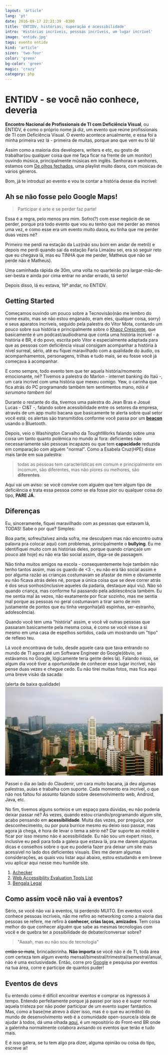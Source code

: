 ```yaml
---
layout: 'article'
lang: 'pt'
date: 2016-09-17 22:21:39 -0300
title: 'ENTIDV, histórias, superação e acessibilidade'
intro: 'Histórias incríveis, pessoas incríveis, um lugar incrível'
image: 'entidv.jpg'
tags: evento entidv
kind: 'article'
sizer: 'two-four'
color: 'green'
bg-color: 'green'
magic: 'crazy'
category: php
---
```


# ENTIDV - se você não conhece, deveria

**Encontro Nacional de Profissionais de TI com Deficiência Visual**, ou ENTIDV, é como o próprio nome já diz, um evento que reúne profissionais de TI com Deficiência Visual. O evento acontece anualmente, e essa foi a minha primeira vez lá - primeira de muitas, porque ano que vem eu tô lá!

Assim como a maioria dos developers, writers e etc, eu gosto de trabalhar(ou qualquer coisa que me faça ficar na frente de um monitor) ouvindo música, principalmente músicas em inglês. Senhoras e senhores, estamos com [De olhos fechados](https://play.spotify.com/user/12141429536/playlist/4nJWvGcXxuDhkBs9YJK7eM), uma playlist muito daora, com músicas de vários gêneros.

Bom, já te introduzi ao evento e vou te contar a história desse dia incrível:

## Ah se não fosse pelo Google Maps!

> Participar é arte e se perder faz parte!

Essa é a regra, pelo menos pra mim. Sofro(?) com esse negócio de se perder, porque pra todo evento que vou eu tenho que me perder ao menos uma vez, e como esse era um evento muito daora, eu tinha que me perder duas vezes né? 

Primeiro me perdi na estação da Luz(não sou bom em andar de metrô) e depois me perdi quando saí da estação Faria Lima(eu sei, era só seguir reto que eu chegava lá, mas eu TINHA que me perder, Matheus que não se perde não é Matheus). 

Uma caminhada rápida de 30m, uma volta no quarteirão pra largar-mão-de-ser-besta e ainda por cima entrar no andar errado, tá serto! 

Depois disso, lá eu estava, 19º andar, no ENTIDV.


## Getting Started

Começamos ouvindo um pouco sobre a Tecnovisão(não me lembro do nome exato, mas se não estou enganado, eram eles, qualquer coisa, sorry) e seus aparatos incríveis, seguido pela palestra do Vitor Mota, contando um pouco sobre sua história e principalmente sobre o [Khaoz Crescente](http://agenciatransmidia.com.br/audio-drama-sentinelas-2a-temporada-pela-madrugada-episodio-08-capitulo-16-parte-2/), que basicamente é um podcast/audiodrama que conta uma história incrível - a história é BR, é do povo, escrita pelo Vitor e especialmente adaptada para que as pessoas com deficiência visual consigam acompanhar a história à nível surreal, sério, até eu fiquei maravilhado com a qualidade do áudio, os acompanhamentos, personagens, trilhas e tudo mais, se eu fosse você já começava à acompanhar.

E como sempre, todo evento tem que ter aquela história/momento emocionante, né? Tivemos a palestra do Marlon - internet banking do Itaú -, um cara incrível com uma história que mexeu comigo. Yew, o carinha que fica atrás do PC programando também tem sentimentos mano, *nóis é serumano tambem tio*!

Durante o restante do dia, tivemos uma palestra do Jean Bras e Josué Lucas - CI&T -, falando sobre acessibilidade entre os setores da empresa, através de um app muito bacana que basicamente te alerta sobre qual setor você está; os alertas são transmitidos conforme você passa por um [**beacon**](http://arquiteturadeinformacao.com/ux-em-espacos-fisicos/tudo-o-que-voce-precisa-saber-para-comecar-a-brincar-com-ibeacons/?utm_content=bufferf628d&utm_medium=social&utm_source=facebook.com&utm_campaign=buffer) usando o Bluetooth.

Depois, veio o Washington Carvalho da ToughtWorks falando sobre uma coisa um tanto quanto polêmica no mundo aí fora: deficientes não necessariamente são pessoas incapazes ou que tem **capacidade** reduzida em comparação com alguém "normal". Como a Esabela Cruz(HPE) disse mais tarde em sua palestra:

> todas as pessoas tem características em comum e principalmente em incomum, são diferentes, mas não piores ou melhores, são **diferentes**. 

Aqui vai um aviso: se você convive com alguém que tem algum tipo de deficiência e trata essa pessoa como se ela fosse pior ou qualquer coisa do tipo, **PARE JÁ**.

## Diferenças

Eu, sinceramente, fiquei maravilhado com as pessoas que estavam lá, TODAS! Sabe o por que? Simples:

Boa parte, sofreu(talvez ainda sofra, me desculpem mas não encontro outra palavra pra colocar aqui) com problemas, principalmente o **bullying**. Eu me identifiquei muito com as histórias deles, porque quando criança(e um pouco até hoje) eu não era tão social assim, diga-se de passagem. 

Não tinha muitos amigos na escola - consequentemente hoje também não tenho tantos assim, mas os guardo de <3 -, eu não era tão social assim e por alguma razão as crianças costumavam se afastar de mim e obviamente eu não ficava atrás deles né, porque a única coisa que se deve correr atrás é dos seus sonhos(inclusive aqueles da padaria, destaque aqui viu). Não só quando criança, mas conforme fui passando pela adolescência também. Eu me sentia mal às vezes, não exatamente por ficar sozinho, mas me sentia mal porque as pessoas no geral costumavam a tirar sarro de mim justamente de pontos que eu tinha vergonha(alô espinhas, ser-estranho, adolescência).

Quando você tem uma "história" assim, e você vê outras pessoas que passaram basicamente pela mesma coisa, é como se você visse a si mesmo em uma casa de espelhos sortidos, cada um mostrando um "tipo" de reflexo teu.

Lá você encontrava de tudo, desde aquele cara que tava entrando no mundo de TI agora até um Software Engineer do Google(óbvio, se estávamos no Google, lógicamente teria gente deles lá). Falando nisso, se algum dia você tiver a oportunidade de conhecer esse lugar incrível, não pense duas vezes e chegue cedo. Eu não tirei muitas fotos, mas fica aqui uma breve visão da sacada:

(alerta de baixa qualidade)
![Imagem da sacada](/img/entidv.jpg)

Passei o dia ao lado do Claudenir, um cara muito bacana, já deu algumas palestras, aulas e trabalha com suporte. Cada momento era incrível, o que não nos faltou foi assunto falando sobre desenvolvimento web, Android, Java, etc.

No fim, tivemos alguns sorteios e um espaço para dúvidas, eu não poderia deixar passar né? Às vezes, quando estou criando/programando algum site, acabo pensando em **acessibilidade**. Muita das vezes, por preguiça, por desconhecimento, ou por pura burrice mesmo eu deixo isso passar, mas agora já chega, é hora de levar o tema a sério né? Dar suporte ao mobile e ficar por isso mesmo não é acessibilidade. Eu não sou um expert nisso, inclusive eu pedi para toda a galera que estava lá, pra me darem algumas dicas e conselhos sobre o que eu poderia fazer pra deixar um site mais acessível no lado dos deficientes visuais. Eles me deram algumas considerações, as quais vou listar aqui abaixo, estou estudando e em breve vou aplicar aqui nesse meu humilde site.

1. [Achecker](http://achecker.ca/checker/index.php)
1. [Web Accessibility Evaluation Tools List](https://www.w3.org/WAI/ER/tools/)
1. [Bengala Legal](http://www.bengalalegal.com/sobre-o-site)

## Como assim você não vai à eventos?

Sério, se você não vai à eventos, tá perdendo MUITO. Em eventos você conhece pessoas incríveis, não me refiro ao networking como a maioria das pessoas se refere, me refiro à **conhecer, crias laços, amizades**. Tem coisa melhor do que conhecer alguém que sabe as mesmas tecnologias com você e de quebra ter a possibilidade de debater/conversar sobre?

> "Aaaah, mas eu não sou de tecnologia"

~~então se mata~~, brincadeirinha. **Não importa** se você não é de TI, toda área com certeza tem algum evento mensal/bimestral/trimestral/semestral/anual, não é uma exclusividade. Então, corre pro [Google](www.google.com.br) e pesquisa por eventos na tua área, corre e participe de quantos puder!


## Eventos de devs

Eu entendo como é difícil encontrar eventos e comprar os ingressos à tempo. Entendo perfeitamente porque já passei por isso e é super normal aquela tristeza por não poder participar de um evento super fantástico. Mas, como a base(me atrevo à dizer isso, mas é o que eu acredito) do mundo de desenvolvimento web é a comunidade open-source/a ideia de ajudar à todos, dá uma olhada [aqui](https://github.com/frontendbr/eventos/issues), é um repositório do Front-end BR onde a galerinha normalmente colabora avisando os eventos que terão e tudo mais.

E é isso galera, se tu tem algo pra dizer, alguma opinião ou coisa do tipo, escreve aí!